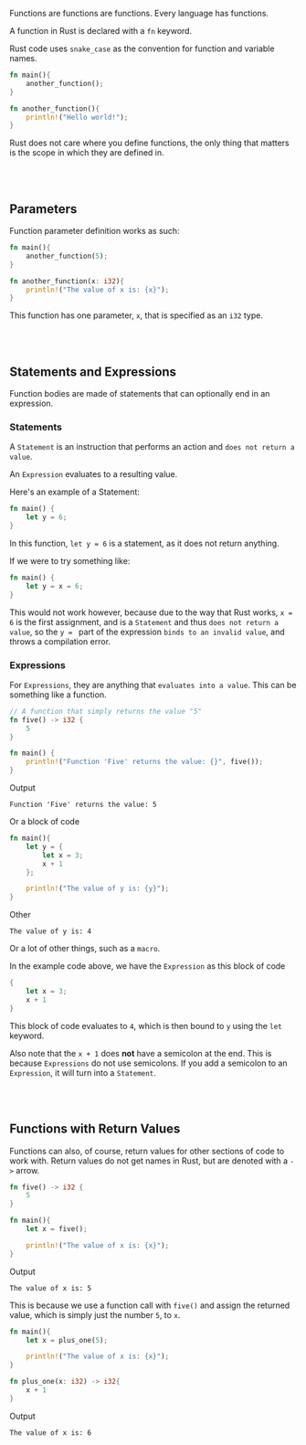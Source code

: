 Functions are functions are functions. Every language has functions.

A function in Rust is declared with a `fn` keyword.

Rust code uses `snake_case` as the convention for function and variable names.

```Rust
fn main(){
    another_function();
}

fn another_function(){
    println!("Hello world!");
}
```

Rust does not care where you define functions, the only thing that matters is the scope in which they are defined in. 

<br><br>
## Parameters
Function parameter definition works as such:

```Rust
fn main(){
    another_function(5);
}

fn another_function(x: i32){
    println!("The value of x is: {x}");
}
```

This function has one parameter, `x`, that is specified as an `i32` type.

<br><br>
## Statements and Expressions
Function bodies are made of statements that can optionally end in an expression.

### Statements
A `Statement` is an instruction that performs an action and `does not return a value`.

An `Expression` evaluates to a resulting value.

Here's an example of a Statement:

```Rust
fn main() {
	let y = 6;
}
```

In this function, `let y = 6` is a statement, as it does not return anything.

If we were to try something like:

```Rust
fn main() {
	let y = x = 6;
}
```

This would not work however, because due to the way that Rust works, `x = 6` is the first assignment, and is a `Statement` and thus `does not return a value`, so the `y = ` part of the expression `binds to an invalid value`, and throws a compilation error.

### Expressions
For `Expressions`, they are anything that `evaluates into a value`. This can be something like a function.

```Rust
// A function that simply returns the value "5"
fn five() -> i32 {
    5
}

fn main() {
	println!("Function 'Five' returns the value: {}", five());
}
```

Output

```
Function 'Five' returns the value: 5
```

Or a block of code

```Rust
fn main(){
    let y = {
        let x = 3;
        x + 1
    };

    println!("The value of y is: {y}");
}
```

Other

```
The value of y is: 4
```

Or a lot of other things, such as a `macro`.

In the example code above, we have the `Expression` as this block of code

```Rust
{
	let x = 3;
	x + 1
}
```

This block of code evaluates to `4`, which is then bound to `y` using the `let` keyword.

Also note that the `x + 1` does **not** have a semicolon at the end. This is because `Expressions` do not use semicolons. If you add a semicolon to an `Expression`, it will turn into a `Statement`.

<br><br>
## Functions with Return Values
Functions can also, of course, return values for other sections of code to work with. Return values do not get names in Rust, but are denoted with a `->` arrow.

```Rust
fn five() -> i32 {
    5
}

fn main(){
    let x = five();

    println!("The value of x is: {x}");
}
```

Output

```
The value of x is: 5
```

This is because we use a function call with `five()` and assign the returned value, which is simply just the number `5`, to `x`.

```Rust
fn main(){
    let x = plus_one(5);

    println!("The value of x is: {x}");
}

fn plus_one(x: i32) -> i32{
    x + 1
}
```

Output

```
The value of x is: 6
```